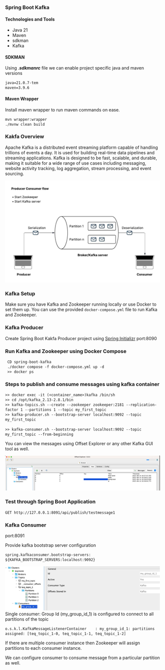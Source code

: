 ### Spring Boot Kafka

#### Technologies and Tools
* Java 21
* Maven
* sdkman
* Kafka

#### SDKMAN
Using .**_sdkmanrc_** file we can enable project specific java and maven versions

```
java=21.0.7-tem
maven=3.9.6
```

#### Maven Wrapper
Install maven wrapper to run maven commands on ease.

```
mvn wrapper:wrapper
./mvnw clean build
```

### Kakfa Overview
Apache Kafka is a distributed event streaming platform capable of handling trillions of events a day. It is used for building real-time data pipelines and streaming applications. Kafka
is designed to be fast, scalable, and durable, making it suitable for a wide range of use cases including messaging, website activity tracking, log aggregation, stream processing, and event sourcing.

![Producer Consumer](images/Kakfa_producer_consumer.jpeg)


### Kafka Setup
Make sure you have Kafka and Zookeeper running locally or use Docker to set them up. You can use the provided `docker-compose.yml` file to run Kafka and Zookeeper.

### Kafka Producer
Create Spring Boot Kakfa Producer project using [Spring Initializr](https://start.spring.io/)
port:8090

### Run Kafka and Zookeeper using Docker Compose

```
 CD spring-boot-kafka
 ./docker compose -f docker-compose.yml up -d 
 >> docker ps
```
### Steps to publish and consume messages using kafka container

```
>> docker exec -it (<container_name>)kafka /bin/sh
>> cd /opt/kafka_2.13-2.8.1/bin
>> kafka-topics.sh --create --zookeeper zookeeper:2181 --replication-factor 1 --partitions 1 --topic my_first_topic
>> kafka-producer.sh --bootstrap-server localhost:9092 --topic my_first_topic

>> kafka-consumer.sh --bootstrap-server localhost:9092 --topic my_first_topic --from-beginning
```
You can view the messages using Offset Explorer or any other Kafka GUI tool as well.

![offset explorer](images/offset_explorer.jpg)

### Test through Spring Boot Application

```
GET http://127.0.0.1:8091/api/publish/testmessage1
```
### Kafka Consumer 

port:8091

Provide kafka bootstrap server configuration
```
spring.kafkaconsumer.bootstrap-servers: ${KAFKA_BOOTSTRAP_SERVERS:localhost:9092}
```

![consumer](images/consumer.jpg)
Single consumer: Group Id (my_group_id_1) is configured to connect to all partitions of the topic
```
o.s.k.l.KafkaMessageListenerContainer    : my_group_id_1: partitions assigned: [teq_topic_1-0, teq_topic_1-1, teq_topic_1-2]
```
If there are multiple consumer instance then Zookeeper will assign partitions to each consumer instance.

We can configure consumer to consume message from a particular partition as well.




